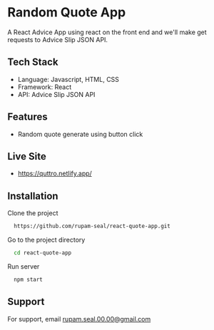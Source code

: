 # Random Quote App
A React Advice App using react on the front end and we'll make get requests to Advice Slip JSON API.

## Tech Stack

- Language: Javascript, HTML, CSS
- Framework: React
- API: Advice Slip JSON API

## Features

- Random quote generate using button click

## Live Site

- https://quttro.netlify.app/

## Installation

Clone the project

```bash
  https://github.com/rupam-seal/react-quote-app.git
```

Go to the project directory

```bash
  cd react-quote-app
```

Run server

```bash
  npm start
```

## Support

For support, email rupam.seal.00.00@gmail.com
